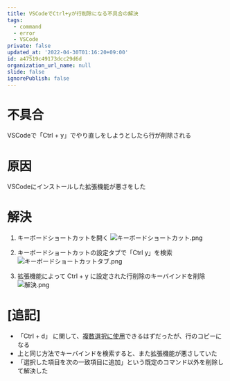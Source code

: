 ```yaml
---
title: VSCodeでCtrl+yが行削除になる不具合の解決
tags:
  - command
  - error
  - VSCode
private: false
updated_at: '2022-04-30T01:16:20+09:00'
id: a47519c49173dcc29d6d
organization_url_name: null
slide: false
ignorePublish: false
---
```

# 不具合
VSCodeで「Ctrl + y」でやり直しをしようとしたら行が削除される

# 原因
VSCodeにインストールした拡張機能が悪さをした

# 解決
1) キーボードショートカットを開く
![キーボードショートカット.png](https://qiita-image-store.s3.ap-northeast-1.amazonaws.com/0/873482/e58c4f7b-eeeb-80b3-2192-e688054715a5.png)

2) キーボードショートカットの設定タブで「Ctrl y」を検索
![キーボードショートカットタブ.png](https://qiita-image-store.s3.ap-northeast-1.amazonaws.com/0/873482/09af50cd-421a-941d-6d21-669c3153e014.png)

3) 拡張機能によって Ctrl + y に設定された行削除のキーバインドを削除
![解決.png](https://qiita-image-store.s3.ap-northeast-1.amazonaws.com/0/873482/5df30983-bdf0-792e-385e-bec2eca76cd1.png)

# [追記]

- 「Ctrl + d」 に関して、[複数選択に使用](https://qiita.com/TomK/items/3b1f5be07d708d7bd6c5#ctrl--d--command--d)できるはずだったが、行のコピーになる
- 上と同じ方法でキーバインドを検索すると、また拡張機能が悪さしていた
- 「選択した項目を次の一致項目に追加」という既定のコマンド以外を削除して解決した
